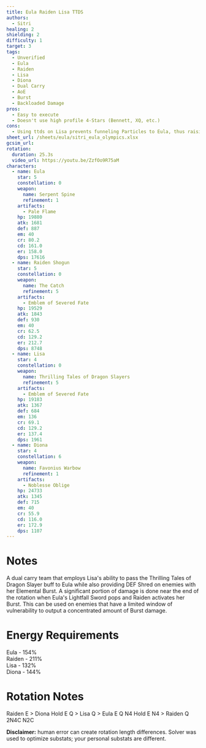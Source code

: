 ```yaml
---
title: Eula Raiden Lisa TTDS
authors:
  - Sitri
healing: 2
shielding: 2
difficulty: 1
target: 3
tags:
  - Unverified
  - Eula
  - Raiden
  - Lisa
  - Diona
  - Dual Carry
  - AoE
  - Burst
  - Backloaded Damage
pros:
  - Easy to execute
  - Doesn't use high profile 4-Stars (Bennett, XQ, etc.)
cons:
  - Using ttds on Lisa prevents funneling Particles to Eula, thus raising Eula's Energy requirements
sheet_url: /sheets/eula/sitri_eula_olympics.xlsx
gcsim_url: 
rotation:
  duration: 25.3s
  video_url: https://youtu.be/ZzfOo9R75aM
characters:
  - name: Eula
    star: 5
    constellation: 0
    weapon:
      name: Serpent Spine
      refinement: 1
    artifacts:
      - Pale Flame
    hp: 19880
    atk: 1681
    def: 887
    em: 40
    cr: 80.2
    cd: 161.0
    er: 158.0
    dps: 17616
  - name: Raiden Shogun
    star: 5
    constellation: 0
    weapon:
      name: The Catch
      refinement: 5
    artifacts:
      - Emblem of Severed Fate
    hp: 19529
    atk: 1843
    def: 930
    em: 40
    cr: 62.5
    cd: 129.2
    er: 212.7
    dps: 8748
  - name: Lisa
    star: 4
    constellation: 0
    weapon:
      name: Thrilling Tales of Dragon Slayers
      refinement: 5
    artifacts:
      - Emblem of Severed Fate
    hp: 19183
    atk: 1367
    def: 684
    em: 136
    cr: 69.1
    cd: 129.2
    er: 137.4
    dps: 1961
  - name: Diona
    star: 4
    constellation: 6
    weapon:
      name: Favonius Warbow
      refinement: 1
    artifacts:
      - Noblesse Oblige
    hp: 24733
    atk: 1345
    def: 715
    em: 40
    cr: 55.9
    cd: 116.0
    er: 172.9
    dps: 1107
---
```


# **Notes**
A dual carry team that employs Lisa's ability to pass the Thrilling Tales of Dragon Slayer buff to Eula while also providing DEF Shred on enemies with her Elemental Burst. A significant portion of damage is done near the end of the rotation when Eula's Lightfall Sword pops and Raiden activates her Burst. This can be used on enemies that have a limited window of vulnerability to output a concentrated amount of Burst damage.

# **Energy Requirements**
Eula - 154%  
Raiden - 211%  
Lisa - 132%  
Diona - 144%

# **Rotation Notes**
Raiden E > Diona Hold E Q > Lisa Q > Eula E Q N4 Hold E N4 > Raiden Q 2N4C N2C

**Disclaimer:** human error can create rotation length differences. Solver was used to optimize substats; your personal substats are different.
